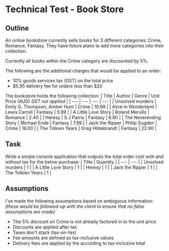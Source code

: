 # Technical Test - Book Store


## Outline
An online bookstore currently sells books for 3 different categories: Crime, Romance, Fantasy.
They have future plans to add more categories into their collection.

Currently all books within the Crime category are discounted by 5%.

The following are the additional charges that would be applied to an order:
  * 10% goods services tax (GST) on the total price
  * $5.95 delivery fee for orders less than $20

The bookstore holds the following collection:
| Title | Author | Genre | Unit Price (AUD) _GST not applied_ |
| --- | --- | --- | --- |
| Unsolved murders | Emily G. Thompson, Amber Hunt | Crime | 10.99 |
| Alice in Wonderland | Lewis Carroll | Fantasy | 5.99 |
| A Little Love Story | Roland Merullo | Romance | 2.40 |
| Heresy | S J Parris | Fantasy | 6.80 |
| The Neverending Story | Michael Ende | Fantasy | 7.99 |
| Jack the Ripper | Philip Sugden | Crime | 16.00 | 
| The Tolkien Years | Greg Hildebrandt | Fantasy | 22.90 |


## Task
Write a simple console application that outputs the total order cost with and without tax for the below purchase:
| Title | Quantity |
| --- | --- |
| Unsolved murders | 1 |
| A Little Love Story | 1 |
| Heresy | 1 |
| Jack the Ripper | 1 |
| The Tolkien Years | 1 |

## Assumptions
I've made the following assumptions based on ambiguous information: _(these would be followed-up with the client to ensure that no false assumptions are made)_
  * The 5% discount on Crime is not already factored in to the unit price
  * Discounts are applied after tax
  * Taxes don't stack (tax-on-tax)
  * Fee amounts are defined as tax-inclusive values
  * Delivery fees are applied by the according to tax-inclusive total
